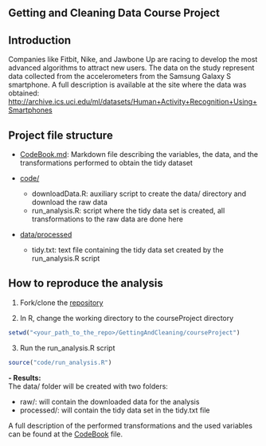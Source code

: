 ## Getting and Cleaning Data Course Project

## Introduction

Companies like Fitbit, Nike, and Jawbone Up are racing to develop the most advanced algorithms to attract new users. 
The data on the study represent data collected from the accelerometers from the Samsung Galaxy S smartphone. A full description is available at the site where the data was obtained: 
http://archive.ics.uci.edu/ml/datasets/Human+Activity+Recognition+Using+Smartphones  


## Project file structure  

  - [CodeBook.md](https://github.com/rosariomgomez/datasciencecoursera/blob/master/GettingAndCleaning/courseProject/CodeBook.md):
    Markdown file describing the variables, the data, and the transformations performed to obtain the tidy dataset

  - [code/](https://github.com/rosariomgomez/datasciencecoursera/tree/master/GettingAndCleaning/courseProject/code)
    - downloadData.R: auxiliary script to create the data/ directory and download the raw data
    - run_analysis.R: script where the tidy data set is created, all transformations to the raw data are done here

  - [data/processed](https://github.com/rosariomgomez/datasciencecoursera/tree/master/GettingAndCleaning/courseProject/data/processed)
    - tidy.txt: text file containing the tidy data set created by the run_analysis.R script


## How to reproduce the analysis

1. Fork/clone the [repository](https://github.com/rosariomgomez/datasciencecoursera)

2. In R, change the working directory to the courseProject directory  

  ```r
  setwd("<your_path_to_the_repo>/GettingAndCleaning/courseProject")
  ```

3. Run the run_analysis.R script  
  ```r
  source("code/run_analysis.R")
  ```

**- Results:**  
The data/ folder will be created with two folders:  
  - raw/: will contain the downloaded data for the analysis  
  - processed/: will contain the tidy data set in the tidy.txt file  

A full description of the performed transformations and the used variables can be found at the [CodeBook](https://github.com/rosariomgomez/datasciencecoursera/blob/master/GettingAndCleaning/courseProject/CodeBook.md) file.
